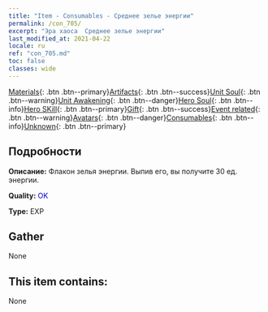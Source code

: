 ```yaml
---
title: "Item - Consumables - Среднее зелье энергии"
permalink: /con_705/
excerpt: "Эра хаоса  Среднее зелье энергии"
last_modified_at: 2021-04-22
locale: ru
ref: "con_705.md"
toc: false
classes: wide
---
```

 [Materials](/ItemsRU/){: .btn .btn--primary}[Artifacts](/ItemsRU/Artifacts/){: .btn .btn--success}[Unit Soul](/ItemsRU/UnitSoul/){: .btn .btn--warning}[Unit Awakening](/ItemsRU/UnitAwakening/){: .btn .btn--danger}[Hero Soul](/ItemsRU/HeroSoul/){: .btn .btn--info}[Hero SKill](/ItemsRU/HeroSkill/){: .btn .btn--primary}[Gift](/ItemsRU/Gift/){: .btn .btn--success}[Event related](/ItemsRU/Events/){: .btn .btn--warning}[Avatars](/ItemsRU/Avatars/){: .btn .btn--danger}[Consumables](/ItemsRU/Consumables/){: .btn .btn--info}[Unknown](/ItemsRU/Unknown/){: .btn .btn--primary}

## Подробности
 **Описание:** Флакон зелья энергии. Выпив его, вы получите 30 ед. энергии.

 **Quality:** <span style="color: #0000CD">OK</span>

 **Type:** EXP

## Gather

  None

## This item contains:

  None


